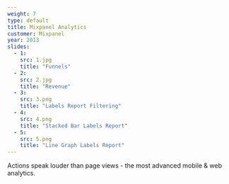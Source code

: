 ```yaml
---
weight: 7
type: default
title: Mixpanel Analytics
customer: Mixpanel
year: 2013
slides:
  - 1:
    src: 1.jpg
    title: "Funnels"
  - 2:
    src: 2.jpg
    title: "Revenue"
  - 3:
    src: 3.png
    title: "Labels Report Filtering"
  - 4:
    src: 4.png
    title: "Stacked Bar Labels Report"
  - 5:
    src: 5.png
    title: "Line Graph Labels Report"
---
```

Actions speak louder than page views - the most advanced mobile & web analytics.
